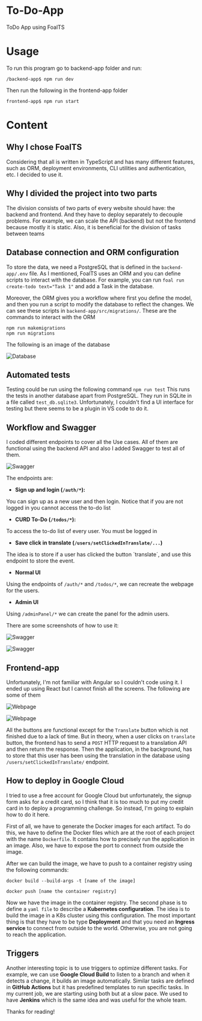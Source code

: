 # To-Do-App
ToDo App using FoalTS

# Usage
To run this program go to backend-app folder and run:

``/backend-app$ npm run dev``

Then run the following in the frontend-app folder

``frontend-app$ npm run start``

# Content
## Why I chose FoalTS
Considering that all is written in TypeScript and has many different features, such as ORM, deployment environments, CLI utilities and authentication, etc. I decided to use it.

## Why I divided the project into two parts
The division consists of two parts of every website should have: the backend and frontend. And they have to deploy separately to decouple problems. For example, we can scale the API (backend) but not the frontend because mostly it is static. Also, it is beneficial for the division of tasks between teams

## Database connection and ORM configuration
To store the data, we need a PostgreSQL that is defined in the `backend-app/.env` file. As I mentioned, FoalTS uses an ORM and you can define scripts to interact with the database. For example, you can run `foal run create-todo text="Task 1"` and add a Task in the database.

Moreover, the ORM gives you a workflow where first you define the model, and then you run a script to modify the database to reflect the changes. We can see these scripts in `backend-app/src/migrations/`. These are the commands to interact with the ORM

```
npm run makemigrations
npm run migrations
```
The following is an image of the database

![Database](/img/Captura%20desde%202023-02-15%2021-58-30.png "Database")


## Automated tests
Testing could be run using the following command
``npm run test``
This runs the tests in another database apart from PostgreSQL. They run in SQLite in a file called `test_db.sqlite3`. Unfortunately, I couldn't find a UI interface for testing but there seems to be a plugin in VS code to do it. 

## Workflow and Swagger
I coded different endpoints to cover all the Use cases. All of them are functional using the backend API and also I added Swagger to test all of them. 

![Swagger](/img/Captura%20desde%202023-02-14%2023-59-47.png "Swagger")

The endpoints are: 

* **Sign up and login (`/auth/*`):**

You can sign up as a new user and then login. Notice that if you are not logged in you cannot access the to-do list

* **CURD To-Do (`/todos/*`):**

To access the to-do list of every user. You must be logged in

* **Save click in translate (`/users/setClickedInTranslate/...`)**

The idea is to store if a user has clicked the button ´translate´, and use this endpoint to store the event.

* **Normal UI**

Using the endpoints of `/auth/*` and `/todos/*`, we can recreate the webpage for the users.

* **Admin UI**

Using `/adminPanel/*` we can create the panel for the admin users. 

There are some screenshots of how to use it:

![Swagger](/img/Captura%20desde%202023-02-15%2000-00-42.png "Swagger")


![Swagger](/img/Captura%20desde%202023-02-15%2000-00-11.png "Swagger")


## Frontend-app

Unfortunately, I'm not familiar with Angular so I couldn't code using it. I ended up using React but I cannot finish all the screens. The following are some of them

![Webpage](/img/Captura%20desde%202023-02-14%2023-59-13.png "Webpage")


![Webpage](/img/Captura%20desde%202023-02-14%2023-59-24.png "Webpage")

All the buttons are functional except for the `Translate` button which is not finished due to a lack of time. But in theory, when a user clicks on `translate` button, the frontend has to send a ``POST`` HTTP request to a translation API and then return the response. Then the application, in the background, has to store that this user has been using the translation in the database using `/users/setClickedInTranslate/` endpoint.

## How to deploy in Google Cloud

I tried to use a free account for Google Cloud but unfortunately, the signup form asks for a credit card, so I think that it is too much to put my credit card in to deploy a programming challenge. So instead, I'm going to explain how to do it here.

First of all, we have to generate the Docker images for each artifact. To do this, we have to define the Docker files which are at the root of each project with the name `Dockerfile`. It contains how to precisely run the application in an image. Also, we have to expose the port to connect from outside the image. 

After we can build the image, we have to push to a container registry using the following commands:

```
docker build --build-args -t [name of the image]

docker push [name the container registry]
```

Now we have the image in the container registry. The second phase is to define a `yaml file` to describe a **Kubernetes configuration**. The idea is to build the image in a K8s cluster using this configuration. The most important thing is that they have to be type **Deployment** and that you need an **Ingress service** to connect from outside to the world. Otherwise, you are not going to reach the application.

## Triggers
Another interesting topic is to use triggers to optimize different tasks. For example, we can use **Google Cloud Build** to listen to a branch and when it detects a change, it builds an image automatically. Similar tasks are defined in **GitHub Actions** but it has predefined templates to run specific tasks. In my current job, we are starting using both but at a slow pace. We used to have **Jenkins** which is the same idea and was useful for the whole team.  

Thanks for reading!






